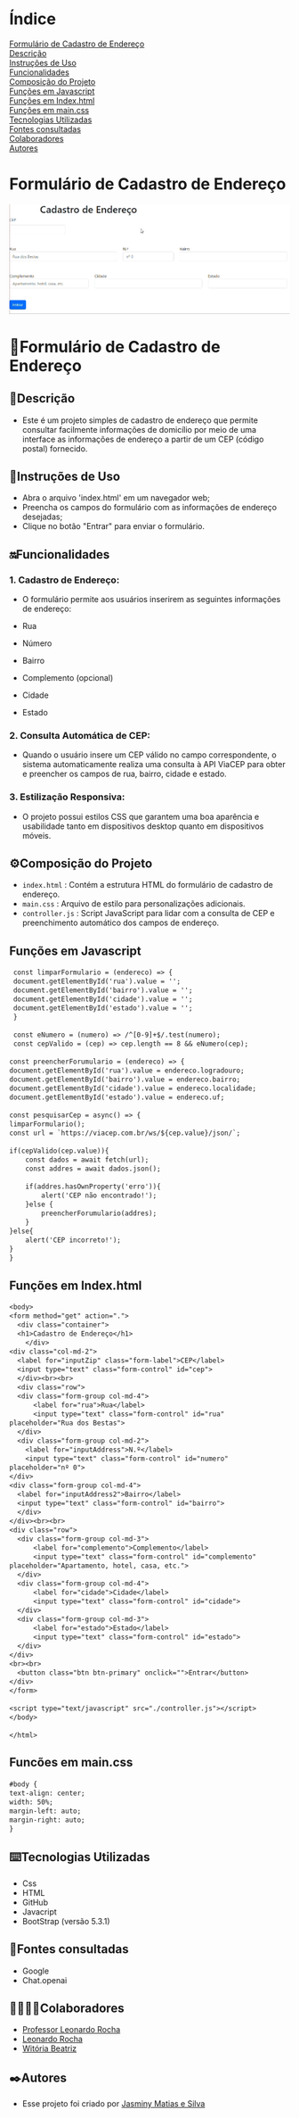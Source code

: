 # Índice 

[Formulário de Cadastro de Endereço]()  
[Descrição](#descri%C3%A7%C3%A3o)  
[Instruções de Uso](#instru%C3%A7%C3%B5es-de-uso)  
[Funcionalidades](#funcionalidades)    
[Composição do Projeto](#%EF%B8%8Fcomposi%C3%A7%C3%A3o-do-projeto)   
[Funções em Javascript](#fun%C3%A7%C3%B5es-em-javascript)  
[Funções em Index.html](#fun%C3%A7%C3%B5es-em-indexhtml)  
[Funções em main.css](#func%C3%B5es-em-maincss)   
[Tecnologias Utilizadas](#tecnologias-utilizadas)  
[Fontes consultadas](#fontes-consultadas)  
[Colaboradores](#colaboradores)  
[Autores](#autores)  

# Formulário de Cadastro de Endereço

<img src="imgs/entrar.gif">

# 📌Formulário de Cadastro de Endereço

 ## 📝Descrição

 * Este é um projeto simples de cadastro de endereço que permite consultar facilmente informações de domicílio por meio de uma interface as informações de endereço a partir de um CEP (código postal) fornecido.

 ## 👾Instruções de Uso

 * Abra o arquivo 'index.html' em um navegador web;
 * Preencha os campos do formulário com as informações de endereço desejadas;
 * Clique no botão "Entrar" para enviar o formulário.

 ## 🔛Funcionalidades  

  ### 1. Cadastro de Endereço:  
  * O formulário permite aos usuários inserirem as seguintes informações de endereço:  
   
  * Rua    
  * Número  
  * Bairro  
  * Complemento (opcional)  
  * Cidade  
  * Estado  

  ### 2. Consulta Automática de CEP:  

  * Quando o usuário insere um CEP válido no campo correspondente, o sistema automaticamente realiza uma consulta à API ViaCEP para obter e preencher os campos de rua, bairro, cidade e estado.  

  ### 3. Estilização Responsiva:  

  * O projeto possui estilos CSS que garantem uma boa aparência e usabilidade tanto em dispositivos desktop quanto em dispositivos móveis.  

 ## ⚙️Composição do Projeto  

 * `index.html` : Contém a estrutura HTML do formulário de cadastro de endereço.  
 * `main.css` : Arquivo de estilo para personalizações adicionais.  
 * `controller.js` : Script JavaScript para lidar com a consulta de CEP e preenchimento automático dos campos de endereço.  

## Funções em Javascript

     const limparFormulario = (endereco) => {
     document.getElementById('rua').value = '';
     document.getElementById('bairro').value = '';
     document.getElementById('cidade').value = '';
     document.getElementById('estado').value = '';
     }  

     const eNumero = (numero) => /^[0-9]+$/.test(numero); 
     const cepValido = (cep) => cep.length == 8 && eNumero(cep);

    const preencherForumulario = (endereco) => {
    document.getElementById('rua').value = endereco.logradouro;
    document.getElementById('bairro').value = endereco.bairro;
    document.getElementById('cidade').value = endereco.localidade;
    document.getElementById('estado').value = endereco.uf;

    const pesquisarCep = async() => {
    limparFormulario();
    const url = `https://viacep.com.br/ws/${cep.value}/json/`;  

    if(cepValido(cep.value)){
        const dados = await fetch(url); 
        const addres = await dados.json(); 
        
        if(addres.hasOwnProperty('erro')){ 
            alert('CEP não encontrado!');
        }else {
            preencherForumulario(addres);
        }
    }else{
        alert('CEP incorreto!');
    } 
    }  

 ## Funções em Index.html  

    <body>
    <form method="get" action=".">
      <div class="container">
      <h1>Cadastro de Endereço</h1>        
        </div>
    <div class="col-md-2">
      <label for="inputZip" class="form-label">CEP</label>
      <input type="text" class="form-control" id="cep">
      </div><br><br>
      <div class="row">
      <div class="form-group col-md-4">
          <label for="rua">Rua</label>
          <input type="text" class="form-control" id="rua" placeholder="Rua dos Bestas">
      </div>
      <div class="form-group col-md-2">
        <label for="inputAddress">N.º</label>
        <input type="text" class="form-control" id="numero" placeholder="nº 0">
    </div>
    <div class="form-group col-md-4">
      <label for="inputAddress2">Bairro</label>
      <input type="text" class="form-control" id="bairro">
      </div>
    </div><br><br>
    <div class="row">
      <div class="form-group col-md-3">
          <label for="complemento">Complemento</label>
          <input type="text" class="form-control" id="complemento" placeholder="Apartamento, hotel, casa, etc.">
      </div>
      <div class="form-group col-md-4">
          <label for="cidade">Cidade</label>
          <input type="text" class="form-control" id="cidade">
      </div>
      <div class="form-group col-md-3">
          <label for="estado">Estado</label>
          <input type="text" class="form-control" id="estado">
      </div>
    </div>
    <br><br>
      <button class="btn btn-primary" onclick="">Entrar</button>
    </div>
    </form>
    
    <script type="text/javascript" src="./controller.js"></script>
    </body>
    
    </html>  

 ## Funcões em main.css  

    #body {
    text-align: center;
    width: 50%;
    margin-left: auto;
    margin-right: auto;
    }
 
 ## ⌨️Tecnologias Utilizadas

 * Css  
 * HTML  
 * GitHub  
 * Javacript  
 * BootStrap (versão 5.3.1)  

 ## 📑Fontes consultadas  

 * Google
 * Chat.openai

 ## 🤝🏻🤝🏻Colaboradores

 * [Professor Leonardo Rocha](https://github.com/LeonardoRochaMarista)
 * [Leonardo Rocha](https://github.com/LeonardoRochaMarista)
 * [Witória Beatriz](https://github.com/Witoriabeatriz)

 ## ✒️Autores
 * Esse projeto foi criado por [Jasminy Matias e Silva](https://github.com/jamybr)

